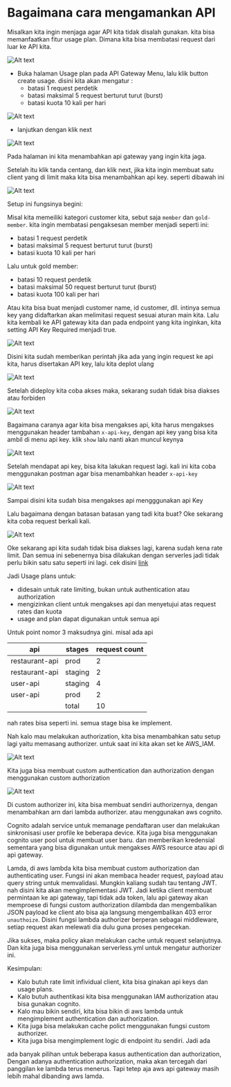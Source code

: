 # Bagaimana cara mengamankan API

Misalkan kita ingin menjaga agar API kita tidak disalah gunakan. kita bisa memanfaatkan fitur usage plan.
Dimana kita bisa membatasi request dari luar ke API kita.


![Alt text](images/usage-plan-api-gateway.png?raw=true "Usage Plan")

- Buka halaman Usage plan pada API Gateway Menu, lalu klik button create usage. disini kita akan mengatur :
  - batasi 1 request perdetik
  - batasi maksimal 5 request berturut turut (burst)
  - batasi kuota 10 kali per hari

![Alt text](images/create-usage-plan-api-gateway.png?raw=true "Usage Plan")

- lanjutkan dengan klik next

![Alt text](images/add-api-stages-api-gateway.png?raw=true "Usage Plan")

Pada halaman ini kita menambahkan api gateway yang ingin kita jaga.

Setelah itu klik tanda centang, dan klik next, jika kita ingin membuat satu client yang di limit maka kita bisa menambahkan api key. seperti dibawah ini

![Alt text](images/add-customer-name-api-gateway.png?raw=true "Usage Plan")

Setup ini fungsinya begini:

Misal kita memeiliki kategori customer kita, sebut saja ```member``` dan ```gold-member```. kita ingin membatasi pengaksesan member menjadi seperti ini:

- batasi 1 request perdetik
- batasi maksimal 5 request berturut turut (burst)
- batasi kuota 10 kali per hari

Lalu untuk gold member:

- batasi 10 request perdetik
- batasi maksimal 50 request berturut turut (burst)
- batasi kuota 100 kali per hari

Atau kita bisa buat menjadi customer name, id customer, dll. intinya semua key yang didaftarkan akan melimitasi request sesuai aturan main kita. Lalu kita kembali ke API gateway kita dan pada endpoint yang kita inginkan, kita setting API Key Required menjadi true.

![Alt text](images/setting-required-api-key.png?raw=true "Setting required API Key")

Disini kita sudah memberikan perintah jika ada yang ingin request ke api kita, harus disertakan API key, lalu kita deplot ulang

![Alt text](images/redeploy-api-gateway.png?raw=true "Redeploy Api Gateway")

Setelah dideploy kita coba akses maka, sekarang sudah tidak bisa diakses atau forbiden

![Alt text](images/test-access-api.png?raw=true "Test API")

Bagaimana caranya agar kita bisa mengakses api, kita harus mengakses menggunakan header tambahan `x-api-key`, dengan api key yang bisa kita ambil di menu api key. klik `show` lalu nanti akan muncul keynya

![Alt text](images/get-api-key-api-gateway.png?raw=true "Get API KEY")

Setelah mendapat api key, bisa kita lakukan request lagi. kali ini kita coba menggunakan postman agar bisa menambahkan header `x-api-key`

![Alt text](images/implement-api-key-using-postman.png?raw=true "Implement API Key")

Sampai disini kita sudah bisa mengakses api mengggunakan api Key

Lalu bagaimana dengan batasan batasan yang tadi kita buat? Oke sekarang kita coba request berkali kali.

![Alt text](images/try-access-many-times.png?raw=true "Try Access Many Times")

Oke sekarang api kita sudah tidak bisa diakses lagi, karena sudah kena rate limit. Dan semua ini sebenernya bisa dilakukan dengan serverles jadi tidak perlu bikin satu satu seperti ini lagi. cek disini [link](https://serverless.com/framework/docs/providers/aws/events/apigateway/#setting-api-keys-for-your-rest-api)

Jadi Usage plans untuk:

- didesain untuk rate limiting, bukan untuk authentication atau authorization
- mengizinkan client untuk mengakses api dan menyetujui atas request rates dan kuota
- usage and plan dapat digunakan untuk semua api

Untuk point nomor 3 maksudnya gini. misal ada api

| api            | stages  | request count |
|----------------|---------|---------------|
| restaurant-api | prod    | 2             |
| restaurant-api | staging | 2             |
| user-api       | staging | 4             |
| user-api       | prod    | 2             |
|                | total   | 10            |

nah rates bisa seperti ini. semua stage bisa ke implement.

Nah kalo mau melakukan authorization, kita bisa menambahkan satu setup lagi yaitu memasang authorizer. untuk saat ini kita akan set ke AWS_IAM.

![Alt text](images/setting-iam-roles.png?raw=true "Setting authorizer to aws iam")

Kita juga bisa membuat custom authentication dan authorization dengan menggunakan custom authorization

![Alt text](images/create-custom-authorizer.png?raw=true "Create custom authorizer")

Di custom authorizer ini, kita bisa membuat sendiri authorizernya, dengan menambahkan arn dari lambda authorizer. atau menggunakan aws cognito.

Cognito adalah service untuk memanage pendaftaran user dan melakukan sinkronisasi user profile ke beberapa device. Kita juga bisa menggunakan cognito user pool untuk membuat user baru. dan memberikan kredensial sementara yang bisa digunakan untuk mengakses AWS resource atau api di api gateway.

Lamda, di aws lambda kita bisa membuat custom authorization dan authenticating user. Fungsi ini akan membaca header request, payload atau query string untuk memvalidasi. Mungkin kaliang sudah tau tentang JWT. nah disini kita akan mengimplementasi JWT. Jadi ketika client membuat permintaan ke api gateway, tapi tidak ada token, lalu api gateway akan memproese di fungsi custom authorization dilambda dan mengembalikan  JSON payload ke client ato bisa aja langsung mengembalikan 403 error `unauthoize`. Disini fungsi lambda authorizer berperan sebagai middleware, setiap request akan melewati dia dulu guna proses pengecekan.

Jika sukses, maka policy akan melakukan cache untuk request selanjutnya. Dan kita juga bisa menggunakan serverless.yml untuk mengatur authorizer ini.

Kesimpulan:

- Kalo butuh rate limit infividual client, kita bisa ginakan api keys dan usage plans.
- Kalo butuh authentikasi kita bisa menggunakan IAM authorization atau bisa gunakan cognito.
- Kalo mau bikin sendiri, kita bisa bikin di aws lambda untuk mengimplement authentication dan authorization.
- Kita juga bisa melakukan cache polict menggunakan fungsi custom authorizer.
- Kita juga bisa mengimplement logic di endpoint itu sendiri. Jadi ada 

ada banyak pilihan  untuk beberapa kasus authentication dan authorization, Dengan adanya authentication authorization, maka akan tercegah dari panggilan ke lambda terus menerus. Tapi tetep aja aws api gateway masih lebih mahal dibanding aws lamda.